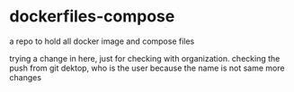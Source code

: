 # dockerfiles-compose
a repo to hold all docker image and compose files  

trying a change in here, just for checking with organization.
checking the push from git dektop, who is the user because the name is not same
more changes
